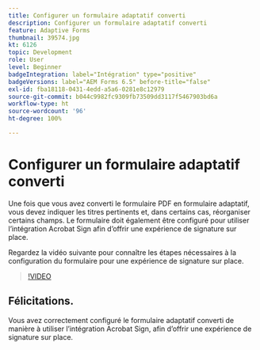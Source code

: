 ```yaml
---
title: Configurer un formulaire adaptatif converti
description: Configurer un formulaire adaptatif converti
feature: Adaptive Forms
thumbnail: 39574.jpg
kt: 6126
topic: Development
role: User
level: Beginner
badgeIntegration: label="Intégration" type="positive"
badgeVersions: label="AEM Forms 6.5" before-title="false"
exl-id: fba18118-0431-4edd-a5a6-0281e8c12979
source-git-commit: b044c9982fc9309fb73509dd3117f5467903bd6a
workflow-type: ht
source-wordcount: '96'
ht-degree: 100%

---
```


# Configurer un formulaire adaptatif converti

Une fois que vous avez converti le formulaire PDF en formulaire adaptatif, vous devez indiquer les titres pertinents et, dans certains cas, réorganiser certains champs. Le formulaire doit également être configuré pour utiliser l’intégration Acrobat Sign afin d’offrir une expérience de signature sur place.

Regardez la vidéo suivante pour connaître les étapes nécessaires à la configuration du formulaire pour une expérience de signature sur place.

>[!VIDEO](https://video.tv.adobe.com/v/39574?quality=12&learn=on)

## Félicitations.

Vous avez correctement configuré le formulaire adaptatif converti de manière à utiliser l’intégration Acrobat Sign, afin d’offrir une expérience de signature sur place.

